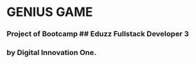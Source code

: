 # GENIUS GAME

### Project of Bootcamp ## Eduzz Fullstack Developer 3 
### by Digital Innovation One.
